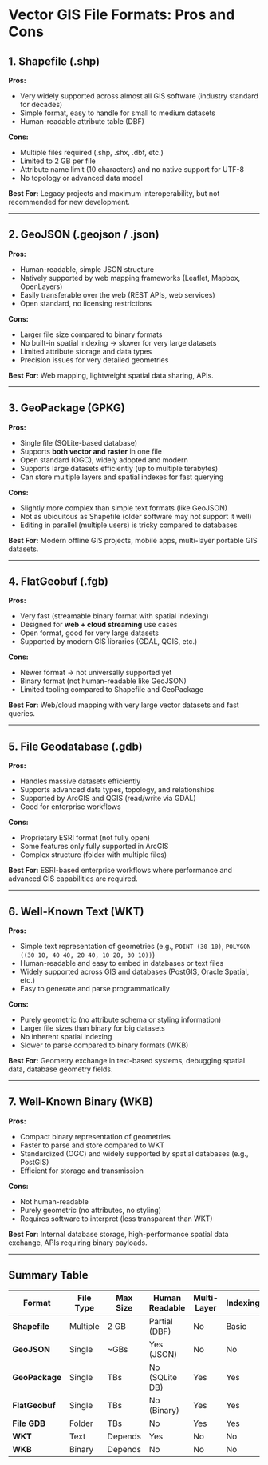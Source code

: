 # Vector GIS File Formats: Pros and Cons

## 1. Shapefile (.shp)
**Pros:**
- Very widely supported across almost all GIS software (industry standard for decades)
- Simple format, easy to handle for small to medium datasets
- Human-readable attribute table (DBF)

**Cons:**
- Multiple files required (.shp, .shx, .dbf, etc.)
- Limited to 2 GB per file
- Attribute name limit (10 characters) and no native support for UTF-8
- No topology or advanced data model

**Best For:** Legacy projects and maximum interoperability, but not recommended for new development.

---

## 2. GeoJSON (.geojson / .json)
**Pros:**
- Human-readable, simple JSON structure
- Natively supported by web mapping frameworks (Leaflet, Mapbox, OpenLayers)
- Easily transferable over the web (REST APIs, web services)
- Open standard, no licensing restrictions

**Cons:**
- Larger file size compared to binary formats
- No built-in spatial indexing → slower for very large datasets
- Limited attribute storage and data types
- Precision issues for very detailed geometries

**Best For:** Web mapping, lightweight spatial data sharing, APIs.

---

## 3. GeoPackage (GPKG)
**Pros:**
- Single file (SQLite-based database)
- Supports **both vector and raster** in one file
- Open standard (OGC), widely adopted and modern
- Supports large datasets efficiently (up to multiple terabytes)
- Can store multiple layers and spatial indexes for fast querying

**Cons:**
- Slightly more complex than simple text formats (like GeoJSON)
- Not as ubiquitous as Shapefile (older software may not support it well)
- Editing in parallel (multiple users) is tricky compared to databases

**Best For:** Modern offline GIS projects, mobile apps, multi-layer portable GIS datasets.

---

## 4. FlatGeobuf (.fgb)
**Pros:**
- Very fast (streamable binary format with spatial indexing)
- Designed for **web + cloud streaming** use cases
- Open format, good for very large datasets
- Supported by modern GIS libraries (GDAL, QGIS, etc.)

**Cons:**
- Newer format → not universally supported yet
- Binary format (not human-readable like GeoJSON)
- Limited tooling compared to Shapefile and GeoPackage

**Best For:** Web/cloud mapping with very large vector datasets and fast queries.

---

## 5. File Geodatabase (.gdb)
**Pros:**
- Handles massive datasets efficiently
- Supports advanced data types, topology, and relationships
- Supported by ArcGIS and QGIS (read/write via GDAL)
- Good for enterprise workflows

**Cons:**
- Proprietary ESRI format (not fully open)
- Some features only fully supported in ArcGIS
- Complex structure (folder with multiple files)

**Best For:** ESRI-based enterprise workflows where performance and advanced GIS capabilities are required.

---

## 6. Well-Known Text (WKT)
**Pros:**
- Simple text representation of geometries (e.g., `POINT (30 10)`, `POLYGON ((30 10, 40 40, 20 40, 10 20, 30 10))`)
- Human-readable and easy to embed in databases or text files
- Widely supported across GIS and databases (PostGIS, Oracle Spatial, etc.)
- Easy to generate and parse programmatically

**Cons:**
- Purely geometric (no attribute schema or styling information)
- Larger file sizes than binary for big datasets
- No inherent spatial indexing
- Slower to parse compared to binary formats (WKB)

**Best For:** Geometry exchange in text-based systems, debugging spatial data, database geometry fields.

---

## 7. Well-Known Binary (WKB)
**Pros:**
- Compact binary representation of geometries
- Faster to parse and store compared to WKT
- Standardized (OGC) and widely supported by spatial databases (e.g., PostGIS)
- Efficient for storage and transmission

**Cons:**
- Not human-readable
- Purely geometric (no attributes, no styling)
- Requires software to interpret (less transparent than WKT)

**Best For:** Internal database storage, high-performance spatial data exchange, APIs requiring binary payloads.

---

## Summary Table

| Format          | File Type | Max Size  | Human Readable | Multi-Layer | Indexing | Web-Friendly | Open Standard |
|-----------------|-----------|-----------|----------------|-------------|----------|---------------|----------------|
| **Shapefile**   | Multiple  | 2 GB      | Partial (DBF)  | No          | Basic    | No            | Partially      |
| **GeoJSON**     | Single    | ~GBs      | Yes (JSON)     | No          | No       | Yes           | Yes            |
| **GeoPackage**  | Single    | TBs       | No (SQLite DB) | Yes         | Yes      | Moderate      | Yes            |
| **FlatGeobuf**  | Single    | TBs       | No (Binary)    | Yes         | Yes      | Yes           | Yes            |
| **File GDB**    | Folder    | TBs       | No             | Yes         | Yes      | No            | No             |
| **WKT**         | Text      | Depends   | Yes            | No          | No       | Limited       | Yes            |
| **WKB**         | Binary    | Depends   | No             | No          | No       | Limited       | Yes            |
